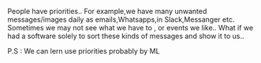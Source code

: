 People have priorities..
For example,we have many unwanted messages/images daily as emails,Whatsapps,in Slack,Messanger etc.
Sometimes we may not see what we have to , or events we like..
What if we had a software solely to sort these kinds of messages and show it to us..

P.S : We can lern use priorities probably by ML